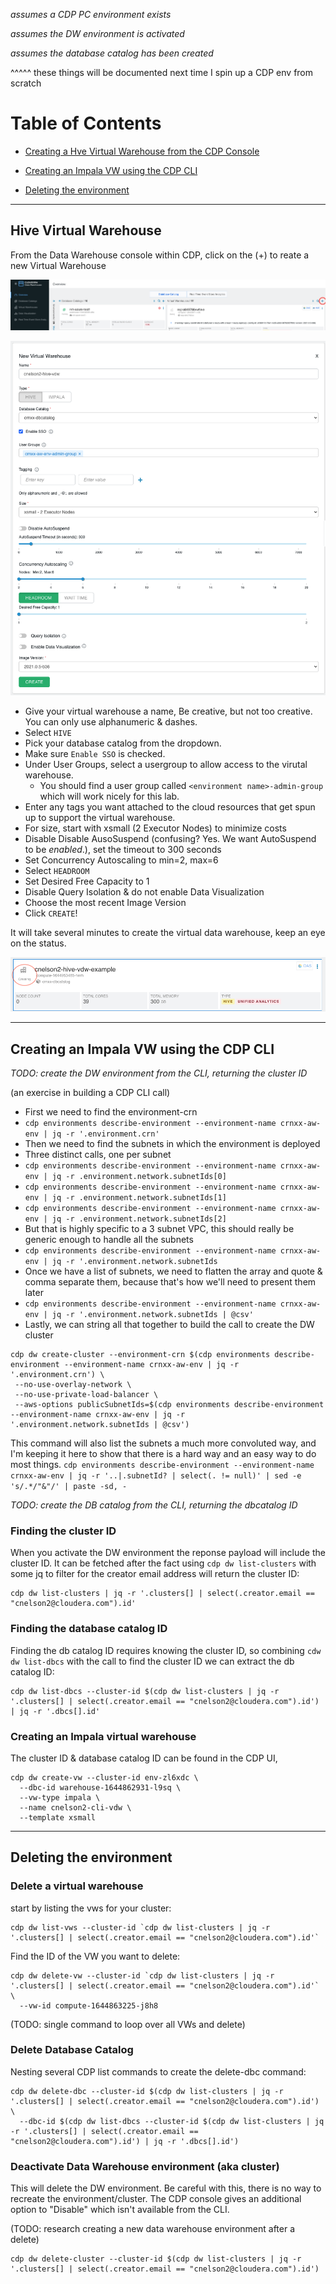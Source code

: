 

*assumes a CDP PC environment exists*

*assumes the DW environment is activated*

*assumes the database catalog has been created*

^^^^^ these things will be documented next time I spin up a CDP env from scratch

# Table of Contents

* [Creating a Hve Virtual Warehouse from the CDP Console](#Hive-Virtual-Warehouse)
* [Creating an Impala VW using the CDP CLI](#Creating-an-Impala-VW-using-the-CDP-CLI)

* [Deleting the environment](#Deleting-the-environment)

---

## Hive Virtual Warehouse

From the Data Warehouse console within CDP, click on the (+) to reate a new Virtual Warehouse

![alt text](./images/vdw-create-new.png)

![Example Hive virtual warehouse create options](./images/vdw-hive-setup.png)

* Give your virtual warehouse a name,  Be creative, but not too creative.  You can only use alphanumeric & dashes.
* Select `HIVE`
* Pick your database catalog from the dropdown.
* Make sure `Enable SSO` is checked.
* Under User Groups, select a usergroup to allow access to the virutal warehouse.  
  * You should find a user group called `<environment name>-admin-group` which will work nicely for this lab.
* Enter any tags you want attached to the cloud resources that get spun up to support the virtual warehouse.
* For size, start with xsmall (2 Executor Nodes) to minimize costs
* Disable Disable AusoSuspend (confusing?  Yes.   We want AutoSuspend to be _enabled_.), set the timeout to 300 seconds
* Set Concurrency Autoscaling to min=2, max=6
* Select `HEADROOM`
* Set Desired Free Capacity to 1
* Disable Query Isolation & do not enable Data Visualization
* Choose the most recent Image Version
* Click `CREATE`!

It will take several minutes to create the virtual data warehouse, keep an eye on the status.

![Hive virtual warehouse in the process of being created](./images/vdw-hive-creating.png)



---

## Creating an Impala VW using the CDP CLI

_TODO:  create the DW environment from the CLI, returning the cluster ID_ 

(an exercise in building a CDP CLI call)
* First we need to find the environment-crn
 * `cdp environments describe-environment --environment-name crnxx-aw-env | jq -r '.environment.crn'`
* Then we need to find the subnets in which the environment is deployed
 * Three distinct calls, one per subnet 
  * `cdp environments describe-environment --environment-name crnxx-aw-env | jq -r .environment.network.subnetIds[0]`
  * `cdp environments describe-environment --environment-name crnxx-aw-env | jq -r .environment.network.subnetIds[1]`
  * `cdp environments describe-environment --environment-name crnxx-aw-env | jq -r .environment.network.subnetIds[2]`
 * But that is highly specific to a 3 subnet VPC, this should really be generic enough to handle all the subnets
  * `cdp environments describe-environment --environment-name crnxx-aw-env | jq -r '.environment.network.subnetIds`
* Once we have a list of subnets, we need to flatten the array and quote & comma separate them, because that's how we'll need to present them later
 * `cdp environments describe-environment --environment-name crnxx-aw-env | jq -r '.environment.network.subnetIds | @csv'`
* Lastly, we can string all that together to build the call to create the DW cluster

```
cdp dw create-cluster --environment-crn $(cdp environments describe-environment --environment-name crnxx-aw-env | jq -r '.environment.crn') \
 --no-use-overlay-network \
 --no-use-private-load-balancer \
 --aws-options publicSubnetIds=$(cdp environments describe-environment --environment-name crnxx-aw-env | jq -r '.environment.network.subnetIds | @csv')
```


This command will also list the subnets a much more convoluted way, and I'm keeping it here to show that there is a hard way and an easy way to do most things.
`cdp environments describe-environment --environment-name crnxx-aw-env | jq -r '..|.subnetId? | select(. != null)' | sed -e 's/.*/"&"/' | paste -sd, -`



_TODO:  create the DB catalog from the CLI, returning the dbcatalog ID_

### Finding the cluster ID


When you activate the DW environment the reponse payload will include the cluster ID.   It can be fetched after the fact using `cdp dw list-clusters` with some jq to filter for the creator email address will return the cluster ID:

```
cdp dw list-clusters | jq -r '.clusters[] | select(.creator.email == "cnelson2@cloudera.com").id'
```

### Finding the database catalog ID

Finding the db catalog ID requires knowing the cluster ID, so combining `cdw dw list-dbcs` with the call to find the cluster ID we can extract the db catalog ID:

```
cdp dw list-dbcs --cluster-id $(cdp dw list-clusters | jq -r '.clusters[] | select(.creator.email == "cnelson2@cloudera.com").id') | jq -r '.dbcs[].id'
```


### Creating an Impala virtual warehouse

The cluster ID & database catalog ID can be found in the CDP UI, 

```
cdp dw create-vw --cluster-id env-zl6xdc \
  --dbc-id warehouse-1644862931-l9sq \
  --vw-type impala \
  --name cnelson2-cli-vdw \
  --template xsmall
```




---

## Deleting the environment 

### Delete a virtual warehouse

start by listing the vws for your cluster:

```
cdp dw list-vws --cluster-id `cdp dw list-clusters | jq -r '.clusters[] | select(.creator.email == "cnelson2@cloudera.com").id'`
```

Find the ID of the VW you want to delete:

```
cdp dw delete-vw --cluster-id `cdp dw list-clusters | jq -r '.clusters[] | select(.creator.email == "cnelson2@cloudera.com").id'` \
  --vw-id compute-1644863225-j8h8
```

(TODO:  single command to loop over all VWs and delete)


### Delete Database Catalog

Nesting several CDP list commands to create the delete-dbc command:

```
cdp dw delete-dbc --cluster-id $(cdp dw list-clusters | jq -r '.clusters[] | select(.creator.email == "cnelson2@cloudera.com").id') \
  --dbc-id $(cdp dw list-dbcs --cluster-id $(cdp dw list-clusters | jq -r '.clusters[] | select(.creator.email == "cnelson2@cloudera.com").id') | jq -r '.dbcs[].id')
```

### Deactivate Data Warehouse environment (aka cluster)
This will delete the DW environment.   Be careful with this, there is no way to recreate the environment/cluster.  The CDP console gives an additional option to "Disable" which isn't available from the CLI.  

(TODO:  research creating a new data warehouse environment after a delete)


```
cdp dw delete-cluster --cluster-id $(cdp dw list-clusters | jq -r '.clusters[] | select(.creator.email == "cnelson2@cloudera.com").id')
```



